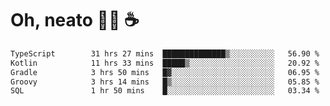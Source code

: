 # Oh, neato 🧑‍💻 ☕

<!--START_SECTION:waka-->

```txt
TypeScript        31 hrs 27 mins  ██████████████▒░░░░░░░░░░   56.90 %
Kotlin            11 hrs 33 mins  █████▒░░░░░░░░░░░░░░░░░░░   20.92 %
Gradle            3 hrs 50 mins   █▓░░░░░░░░░░░░░░░░░░░░░░░   06.95 %
Groovy            3 hrs 14 mins   █▒░░░░░░░░░░░░░░░░░░░░░░░   05.85 %
SQL               1 hr 50 mins    █░░░░░░░░░░░░░░░░░░░░░░░░   03.34 %
```

<!--END_SECTION:waka-->
